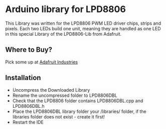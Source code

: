 # Arduino library for LPD8806 #
This Library was written for the LPD8806 PWM LED driver chips, strips and pixels.
Each two LEDs build one unit, meaning they are handled as one LED in this special
Library of the LPD8806-Lib from Adafruit. 

## Where to Buy? ##
Pick some up at [Adafruit Industries](http://www.adafruit.com/products/306)

## Installation ##
* Uncompress the Downloaded Library
* Rename the uncompressed folder to LPD8806DBL
* Check that the LPD8806 folder contains LPD8806DBL.cpp and LPD8806DBL.h
* Place the LPD8806DBL library folder your <arduinosketchfolder>/libraries/ folder, 
  if the libraries folder does not exist - create it first!
* Restart the IDE